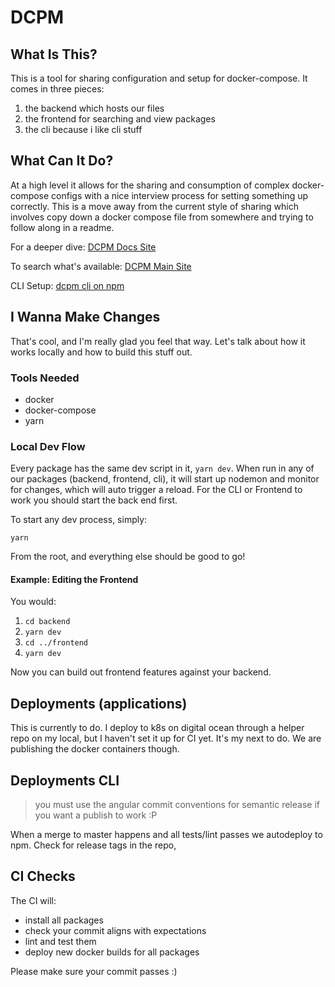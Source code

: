 # DCPM

## What Is This?

This is a tool for sharing configuration and setup for docker-compose. It comes in three pieces:

  1. the backend which hosts our files
  1. the frontend for searching and view packages
  1. the cli because i like cli stuff

## What Can It Do?

At a high level it allows for the sharing and consumption of complex docker-compose configs with a nice interview process for setting something up correctly. This is a move away from the current style of sharing which involves copy down a docker compose file from somewhere and trying to follow along in a readme.

For a deeper dive: [DCPM Docs Site](https://docs.dcpm.dev/)

To search what's available: [DCPM Main Site](https://app.dcpm.dev/)

CLI Setup: [dcpm cli on npm](https://www.npmjs.com/package/@dcpm/cli)

## I Wanna Make Changes

That's cool, and I'm really glad you feel that way. Let's talk about how it works locally and how to build this stuff out.

### Tools Needed

  * docker
  * docker-compose
  * yarn

### Local Dev Flow

Every package has the same dev script in it, `yarn dev`. When run in any of our packages (backend, frontend, cli), it will start up nodemon and monitor for changes, which will auto trigger a reload. For the CLI or Frontend to work you should start the back end first.

To start any dev process, simply:

    yarn

From the root, and everything else should be good to go!

#### Example: Editing the Frontend

You would:

  1. `cd backend`
  1. `yarn dev`
  1. `cd ../frontend`
  1. `yarn dev`

Now you can build out frontend features against your backend.

## Deployments (applications)

This is currently to do. I deploy to k8s on digital ocean through a helper repo on my local, but I haven't set it up for CI yet. It's my next to do. We are publishing the docker containers though.

## Deployments CLI

> you must use the angular commit conventions for semantic release if you want a publish to work :P

When a merge to master happens and all tests/lint passes we autodeploy to npm. Check for release tags in the repo,

## CI Checks

The CI will:

  * install all packages
  * check your commit aligns with expectations
  * lint and test them
  * deploy new docker builds for all packages

Please make sure your commit passes :)
